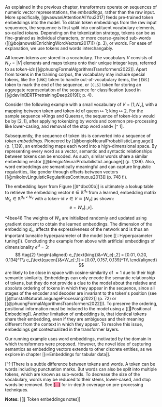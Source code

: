 As explained in the previous chapter, transformers operate on sequences of numeric vector representations, the *embeddings*, rather than the raw input. More specifically, [@vaswaniAttentionAllYou2017] feeds pre-trained token embeddings into the model. To obtain token embeddings from the raw input sequences, the sequence is first split into constituent vocabulary elements, so-called *tokens*. Depending on the tokenization strategy, tokens can be as fine-grained as individual characters, or more coarse-grained sub-words ([[@bojanowskiEnrichingWordVectors2017]]) (p. 3), or words. For ease of explanation, we use tokens and words interchangably.

All known tokens are stored in a vocabulary. The vocabulary $V$ consists of $N_{V}=|V|$ elements and maps tokens onto their unique integer keys, referred to as *token-ids* [[@phuongFormalAlgorithmsTransformers2022]]. Apart from tokens in the training corpus, the vocabulary may include special tokens, like the $\texttt{[UNK]}$ token to handle out-of-vocabulary items, the $\texttt{[EOS]}$ token to mark the end of the sequence, or $\texttt{[CLS]}$ token for storing an aggregate representation of the sequence for classification (used in [[@devlinBERTPretrainingDeep2019]]; p. 4). 

Consider the following example with a small vocabulary of $V=[1,N_v]$, with a mapping between token and token-id of $\text{queen}\mapsto 1$; $\text{king}\mapsto 2$. For the sample sequence »Kings and Queens«, the sequence of token-ids $x$ would be by $[2, 1]$, after applying tokenizing by words and common pre-processing like lower-casing, and removal of the stop word »and« [^ 1].

Subsequently, the sequence of token ids is converted into a sequence of *token embeddings*. Pioneered by [[@bengioNeuralProbabilisticLanguage]] (p. 1,139), an embedding maps each word into a high-dimensional space. By representing every word as a vector, semantic and syntactic relationships between tokens can be encoded. As such, similar words share a similar embedding vector [[@bengioNeuralProbabilisticLanguage]] (p. 1,139). Also, word embeddings are semantically meaningful and can capture linguistic regularities, like gender through offsets between vectors [[@mikolovLinguisticRegularitiesContinuous2013]]  (p. 748 f.). 

The embedding layer from Figure [[#^dbc00b]] is ultimately a lookup table to retrieve the embedding vector $e \in \mathbb{R}^{d_{\mathrm{e}}}$  from a learned, embedding matrix $W_e \in \mathbb{R}^{d_{\mathrm{e}} \times N_{\mathrm{V}}}$ with a token-id $v \in V \cong\left[N_{\mathrm{V}}\right]$ as shown:
$$
\tag{1}
e=W_e[:, v].
$$

^4bee48
The weights of $W_e$ are initialized randomly and updated using gradient descent to obtain the learned embeddings. The dimension of the embedding $d_e$, affects the expressiveness of the network and is thus an important tuneable hyperparameter of the model (see [[💡Hyperparameter tuning]]). Concluding the example from above with artificial embeddings of dimensionality $e^d=3$:
$$
\tag{2}
\begin{aligned}
e_{\text{king}}&=W_e[:,2] = [0.01, 0.20, 0.134]^T\\
e_{\text{queen}}&=W_e[:,1] = [0.07, 0.157, 0.139]^T\\
\end{aligned}
$$
are likely to be close in space with cosine-similarity of $\approx 1$ due to their high semantic similarity. Embeddings can only encode the semantic relationship of tokens, but they do not provide a clue to the model about the relative and absolute ordering of tokens in which they appear in the sequence, since all stages of the encoder and decoder are invariant to the token's position (see [[@tunstallNaturalLanguageProcessing2022]] (p. 72) or [[@phuongFormalAlgorithmsTransformers2022]]). To preserve the ordering, positional information must be induced to the model using a [[🧵Positional Embedding]]. Another limitation of embeddings is, that identical tokens share their embedding, even if they are ambiguous and their meaning different from the context in which they appear. To resolve this issue, embeddings get contextualized in the transformer layers. 

Our running example uses word embeddings, motivated by the domain in which transformers were proposed. However, the novel idea of capturing semantics as embedding vectors extends to other discrete entities, as we explore in chapter [[💤Embeddings for tabular data]].

[^1:]There is a subtle difference between tokens and words. A token can be words including punctuation marks. But words can also be split into multiple tokens, which are known as sub-words. To decrease the size of the vocabulary, words may be reduced to their stems, lower-cased, and stop words be removed. See <mark style="background: #FF5582A6;">(...)</mark> for in-depth coverage on pre-processing techniques.

**Notes:**
[[🛌 Token embeddings notes]]